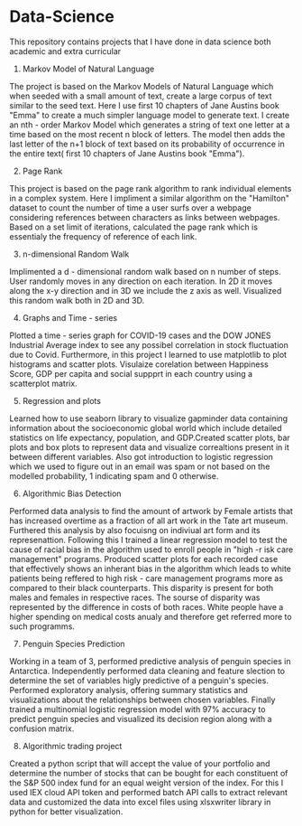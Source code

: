 # Data-Science
This repository contains projects that I have done in data science both academic and extra curricular

1) Markov Model of Natural Language

The project is based on the Markov Models of Natural Language which when seeded with a small amount of text, create a large corpus of text similar to the seed text. Here I use first 10 chapters of Jane Austins book "Emma" to create a much simpler language model to generate text. I create an nth - order Markov Model which generates a string of text one letter at a time based on the most recent n block of letters. The model then adds the last letter of the n+1 block of text based on its probability of occurrence in the entire text( first 10 chapters of Jane Austins book "Emma").

2) Page Rank 

This project is based on the page rank algorithm to rank individual elements in a complex system. Here I impliment a similar algorithm on the "Hamilton" dataset to count the number of time a user surfs over a webpage considering references between characters as links between webpages. Based on a set limit of iterations, calculated the page rank which is essentialy the frequency of reference of each link.

3) n-dimensional Random Walk

Implimented a d - dimensional random walk based on n number of steps. User randomly moves in any direction on each iteration. In 2D it moves along the x-y direction and in 3D we include the z axis as well. Visualized this random walk both in 2D and 3D.

4) Graphs and Time - series 

Plotted a time - series graph for COVID-19 cases and the DOW JONES Industrial Average index to see any possibel correlation in stock fluctuation due to Covid. Furthermore, in this project I learned to use matplotlib to plot histograms and scatter plots. Visulaize corelation between Happiness Score, GDP per capita and social suppprt in each country using a scatterplot matrix. 

5) Regression and plots

Learned how to use seaborn library to visualize gapminder data containing information about the socioeconomic global world which include detailed statistics on life expectancy, population, and GDP.Created scatter plots, bar plots and box plots to represent data and visualize correaltions present in it between different variables. Also got introduction to logistic regression which we used to figure out in an email was spam or not based on the modelled probability, 1 indicating spam and 0 otherwise.

6) Algorithmic Bias Detection

Performed data analysis to find the amount of artwork by Female artists that has increased overtime as a fraction of all art work in the Tate art museum. Furthered this analysis by also focuisng on indiviual art form and its represenattion. Following this I trained a linear regression model to test the cause of racial bias in the algorithm used to enroll people in "high -r isk care management" programs. Produced scatter plots for each recorded case that  effectively shows an inherant bias in the algorithm which leads to white patients being reffered to high risk - care management programs more as compared to their black counterparts. This disparity is present for both males and females in respective races. The sourse of disparity was represented by the difference in costs of both races. White people have a higher spending on medical costs anualy and therefore get referred more to such programms.

7) Penguin Species Prediction 

Working in a team of 3, performed predictive analysis of penguin species in Antarctica. Independently performed data cleaning and feature slection to determine the set of variables higly predictive of a penguin's species. Performed exploratory analysis, offering summary statistics and visualizations about the relationships between chosen variables. Finally trained a multinomial logistic regression model with 97% accuracy to predict penguin species and visualized its decision region along with a confusion matrix. 

8) Algorithmic trading project 

Created a python script that will accept the value of your portfolio and determine the number of stocks that can be bought for each constituent of the S&P 500 index fund for an equal weight version of the index. For this I used IEX cloud API token and performed batch API calls to extract relevant data and customized the data into excel files using xlsxwriter library in python for better visualization. 
